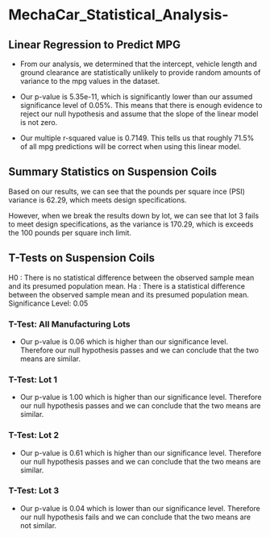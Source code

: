 # MechaCar_Statistical_Analysis-

## Linear Regression to Predict MPG
- From our analysis, we determined that the intercept, vehicle length and ground clearance are statistically unlikely to provide random amounts of variance to the mpg values in the dataset.

- Our p-value is 5.35e-11, which is significantly lower than our assumed significance level of 0.05%. This means that there is enough evidence to reject our null hypothesis and assume that the slope of the linear model is not zero.

- Our multiple r-squared value is 0.7149. This tells us that roughly 71.5% of all mpg predictions will be correct when using this linear model.

## Summary Statistics on Suspension Coils

Based on our results, we can see that the pounds per square ince (PSI) variance is 62.29, which meets design specifications. 

However, when we break the results down by lot, we can see that lot 3 fails to meet design specifications, as the variance is 170.29, which is exceeds the 100 pounds per square inch limit.

## T-Tests on Suspension Coils

H0 : There is no statistical difference between the observed sample mean and its presumed population mean.
Ha : There is a statistical difference between the observed sample mean and its presumed population mean.
Significance Level: 0.05

### T-Test: All Manufacturing Lots
- Our p-value is 0.06 which is higher than our significance level. Therefore our null hypothesis passes and we can conclude that the two means are similar.
### T-Test: Lot 1
- Our p-value is 1.00 which is higher than our significance level. Therefore our null hypothesis passes and we can conclude that the two means are similar.
### T-Test: Lot 2
- Our p-value is 0.61 which is higher than our significance level. Therefore our null hypothesis passes and we can conclude that the two means are similar.
### T-Test: Lot 3
- Our p-value is 0.04 which is lower than our significance level. Therefore our null hypothesis fails and we can conclude that the two means are not similar.

